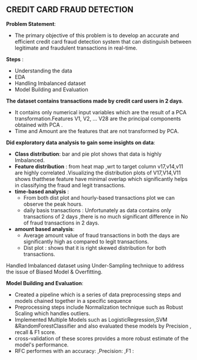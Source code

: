 
## **CREDIT CARD FRAUD DETECTION**

**Problem Statement**:
* The primary objective of this problem is to develop an accurate and efficient credit card fraud detection system that can distinguish between legitimate and fraudulent transactions in real-time.

**Steps** :
* Understanding the data
* EDA
* Handling Imbalanced dataset 
* Model Building and Evaluation

**The dataset contains transactions made by credit card users in 2 days**.
 * It contains only numerical input variables which are the result of a PCA transformation.Features V1, V2, … V28 are the principal components obtained with PCA .
 * Time and Amount are the features that are not transformed by PCA.

**Did exploratory data analysis to gain some insights on data**:
 * **Class distribution**: bar and pie plot shows that data is highly Imbalanced.
 * **Feature distribution** : from heat map ,wrt to target column v17,v14,v11 are highly correlated .Visualizing the distribution plots of V17,V14,V11 shows thatthese feature have minimal overlap which significantly helps in classifying the fraud and legit transactions. 
 * **time-based analysis** :
    * From both dist plot and hourly-based transactions plot  we can observe the peak hours.
    * daily basis transactions : Unfortunately as data contains only  transactions of 2 days ,there is no much significant difference in No of fraud transactions in 2 days.
* **amount based analysis**:
   * Average amount value of fraud transactions in both the days are significantly high as compared to legit transactions.
   * Dist plot : shows that it is right skewed distribution for both transactions.

 Handled Imbalanced dataset using Under-Sampling technique to address the issue of Biased Model & Overfitting.

**Model Building and Evaluation**:
 * Created a pipeline which is a series of data preprocessing steps and models chained together in a specific sequence
 * Preprocessing steps include Normalization technique such as  Robust Scaling which handles outliers.
 * Implemented Multiple Models such as LogisticRegression,SVM &RandomForestClassifier and also evaluated these models by Precision , recall & F1 score.
 * cross-validation of these scores provides a more robust estimate of the model's performance.
 * RFC performes with an accuracy: ,Precision: ,F1 : 


